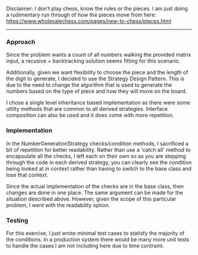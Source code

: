 ﻿Disclaimer: I don't play chess, know the rules or the pieces. I am just doing a rudimentary run through of 
how the pieces move from here: https://www.wholesalechess.com/pages/new-to-chess/pieces.html

***

### Approach
Since the problem wants a count of all numbers walking the provided matrix input, a recusive + backtracking solution seems 
fitting for this scenario.

Additionally, given we want flexibility to choose the piece and the length of the digit to generate, I decided to 
use the Strategy Design Pattern. This is due to the need to change the algorithm that is used to generate the numbers
based on the type of piece and how they will move on the board.

I chose a single level inheritance based implementation as there were some utility methods that are common to all derived
strategies. Interface composition can also be used and it does come with more repetition. 

### Implementation
In the NumberGenerationStrategy checks/condition methods, I sacrificed a bit of repetition for better readability. 
Rather than use a 'catch all' method to encapsulate all the checks, I left each
on their own so as you are stepping through the code in each derived strategy, you can clearly see the condition
being looked at in context rather than having to switch to the base class and lose that context.

Since the actual implementation of the checks are in the base class, then changes are done in one place.
The same argument can be made for the situation described above. However, given the scope of this particular
problem, I went with the readability option.


### Testing
For this exercise, I just wrote minimal test cases to statisfy the majority of the conditions. In a production
system there would be many more unit tests to handle the cases I am not including here due to time contraint.